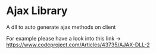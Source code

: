 # Ajax Library
A dll to auto generate ajax methods on client

For example please have a look into this link -> 
https://www.codeproject.com/Articles/43735/AJAX-DLL-2
